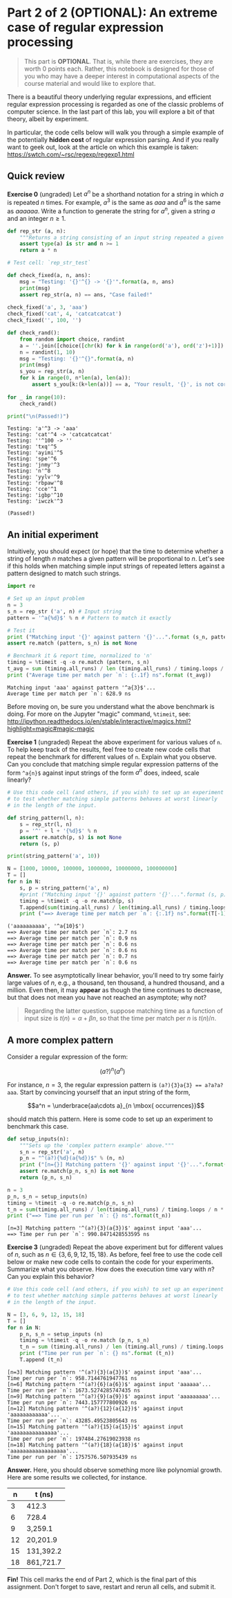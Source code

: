 # Part 2 of 2 (OPTIONAL): An extreme case of regular expression processing

> This part is **OPTIONAL**. That is, while there are exercises, they are worth 0 points each. Rather, this notebook is designed for those of you who may have a deeper interest in computational aspects of the course material and would like to explore that.

There is a beautiful theory underlying regular expressions, and efficient regular expression processing is regarded as one of the classic problems of computer science. In the last part of this lab, you will explore a bit of that theory, albeit by experiment.

In particular, the code cells below will walk you through a simple example of the potentially **hidden cost** of regular expression parsing. And if you really want to geek out, look at the article on which this example is taken: https://swtch.com/~rsc/regexp/regexp1.html

## Quick review

**Exercise 0** (ungraded) Let $a^n$ be a shorthand notation for a string in which $a$ is repeated $n$ times. For example, $a^3$ is the same as $aaa$ and $a^6$ is the same as $aaaaaa$. Write a function to generate the string for $a^n$, given a string $a$ and an integer $n \geq 1$.


```python
def rep_str (a, n):
    """Returns a string consisting of an input string repeated a given number of times."""
    assert type(a) is str and n >= 1
    return a * n

```


```python
# Test cell: `rep_str_test`

def check_fixed(a, n, ans):
    msg = "Testing: '{}'^{} -> '{}'".format(a, n, ans)
    print(msg)
    assert rep_str(a, n) == ans, "Case failed!"
    
check_fixed('a', 3, 'aaa')
check_fixed('cat', 4, 'catcatcatcat')
check_fixed('', 100, '')

def check_rand():
    from random import choice, randint
    a = ''.join([choice([chr(k) for k in range(ord('a'), ord('z')+1)]) for _ in range(randint(1, 5))])
    n = randint(1, 10)
    msg = "Testing: '{}'^{}".format(a, n)
    print(msg)
    s_you = rep_str(a, n)
    for k in range(0, n*len(a), len(a)):
        assert s_you[k:(k+len(a))] == a, "Your result, '{}', is not correct at position {} [{}].".format(s_you, k)
    
for _ in range(10):
    check_rand()

print("\n(Passed!)")
```

    Testing: 'a'^3 -> 'aaa'
    Testing: 'cat'^4 -> 'catcatcatcat'
    Testing: ''^100 -> ''
    Testing: 'txq'^5
    Testing: 'ayimi'^5
    Testing: 'spe'^6
    Testing: 'jnmy'^3
    Testing: 'n'^8
    Testing: 'yylv'^9
    Testing: 'rbpaw'^8
    Testing: 'cce'^1
    Testing: 'igbp'^10
    Testing: 'iwczk'^3
    
    (Passed!)
    

## An initial experiment

Intuitively, you should expect (or hope) that the time to determine whether a string of length $n$ matches a given pattern will be proportional to $n$. Let's see if this holds when matching simple input strings of repeated letters against a pattern designed to match such strings.


```python
import re
```


```python
# Set up an input problem
n = 3
s_n = rep_str ('a', n) # Input string
pattern = '^a{%d}$' % n # Pattern to match it exactly

# Test it
print ("Matching input '{}' against pattern '{}'...".format (s_n, pattern))
assert re.match (pattern, s_n) is not None

# Benchmark it & report time, normalized to 'n'
timing = %timeit -q -o re.match (pattern, s_n)
t_avg = sum (timing.all_runs) / len (timing.all_runs) / timing.loops / n * 1e9
print ("Average time per match per `n`: {:.1f} ns".format (t_avg))
```

    Matching input 'aaa' against pattern '^a{3}$'...
    Average time per match per `n`: 628.9 ns
    

Before moving on, be sure you understand what the above benchmark is doing. For more on the Jupyter "magic" command, `%timeit`, see: http://ipython.readthedocs.io/en/stable/interactive/magics.html?highlight=magic#magic-magic

**Exercise 1** (ungraded) Repeat the above experiment for various values of `n`. To help keep track of the results, feel free to create new code cells that repeat the benchmark for different values of `n`. Explain what you observe. Can you conclude that matching simple regular expression patterns of the form `^a{n}$` against input strings of the form $a^n$ does, indeed, scale linearly?


```python
# Use this code cell (and others, if you wish) to set up an experiment
# to test whether matching simple patterns behaves at worst linearly
# in the length of the input.

def string_pattern(l, n):
    s = rep_str(l, n)
    p = '^' + l + '{%d}$' % n   
    assert re.match(p, s) is not None
    return (s, p)

print(string_pattern('a', 10))

N = [1000, 10000, 100000, 1000000, 10000000, 100000000]
T = []
for n in N:
    s, p = string_pattern('a', n)
    #print ("Matching input '{}' against pattern '{}'...".format (s, p))
    timing = %timeit -q -o re.match(p, s)
    T.append(sum(timing.all_runs) / len(timing.all_runs) / timing.loops / n * 1e9)
    print ("==> Average time per match per `n`: {:.1f} ns".format(T[-1]))
```

    ('aaaaaaaaaa', '^a{10}$')
    ==> Average time per match per `n`: 2.7 ns
    ==> Average time per match per `n`: 0.9 ns
    ==> Average time per match per `n`: 0.6 ns
    ==> Average time per match per `n`: 0.6 ns
    ==> Average time per match per `n`: 0.7 ns
    ==> Average time per match per `n`: 0.6 ns
    

**Answer.** To see asymptotically linear behavior, you'll need to try some fairly large values of $n$, e.g., a thousand, ten thousand, a hundred thousand, and a million. Even then, it may **appear** as though the time continues to decrease, but that does not mean you have not reached an asymptote; why not?

> Regarding the latter question, suppose matching time as a function of input size is $t(n) = \alpha + \beta n$, so that the time per match per $n$ is $t(n)/n$.

## A more complex pattern

Consider a regular expression of the form:

$$(a?)^n(a^n) \quad$$

For instance, $n=3$, the regular expression pattern is `(a?){3}a{3} == a?a?a?aaa`. Start by convincing yourself that an input string of the form,

$$a^n = \underbrace{aa\cdots a}_{n \mbox{ occurrences}}$$

should match this pattern. Here is some code to set up an experiment to benchmark this case.


```python
def setup_inputs(n):
    """Sets up the 'complex pattern example' above."""
    s_n = rep_str('a', n)
    p_n = "^(a?){%d}(a{%d})$" % (n, n)
    print ("[n={}] Matching pattern '{}' against input '{}'...".format(n, p_n, s_n))
    assert re.match(p_n, s_n) is not None
    return (p_n, s_n)

n = 3
p_n, s_n = setup_inputs(n)
timing = %timeit -q -o re.match(p_n, s_n)
t_n = sum(timing.all_runs) / len(timing.all_runs) / timing.loops / n * 1e9
print ("==> Time per run per `n`: {} ns".format(t_n))
```

    [n=3] Matching pattern '^(a?){3}(a{3})$' against input 'aaa'...
    ==> Time per run per `n`: 990.8471428553595 ns
    

**Exercise 3** (ungraded) Repeat the above experiment but for different values of $n$, such as $n \in \{3, 6, 9, 12, 15, 18\}$. As before, feel free to use the code cell below or make new code cells to contain the code for your experiments. Summarize what you observe. How does the execution time vary with $n$? Can you explain this behavior?


```python
# Use this code cell (and others, if you wish) to set up an experiment
# to test whether matching simple patterns behaves at worst linearly
# in the length of the input.

N = [3, 6, 9, 12, 15, 18]
T = []
for n in N:
    p_n, s_n = setup_inputs (n)
    timing = %timeit -q -o re.match (p_n, s_n)
    t_n = sum (timing.all_runs) / len (timing.all_runs) / timing.loops / n * 1e9
    print ("Time per run per `n`: {} ns".format (t_n))
    T.append (t_n)

```

    [n=3] Matching pattern '^(a?){3}(a{3})$' against input 'aaa'...
    Time per run per `n`: 958.7144761947761 ns
    [n=6] Matching pattern '^(a?){6}(a{6})$' against input 'aaaaaa'...
    Time per run per `n`: 1673.5274285747435 ns
    [n=9] Matching pattern '^(a?){9}(a{9})$' against input 'aaaaaaaaa'...
    Time per run per `n`: 7443.157777800926 ns
    [n=12] Matching pattern '^(a?){12}(a{12})$' against input 'aaaaaaaaaaaa'...
    Time per run per `n`: 43285.49523805643 ns
    [n=15] Matching pattern '^(a?){15}(a{15})$' against input 'aaaaaaaaaaaaaaa'...
    Time per run per `n`: 197484.27619023938 ns
    [n=18] Matching pattern '^(a?){18}(a{18})$' against input 'aaaaaaaaaaaaaaaaaa'...
    Time per run per `n`: 1757576.507935439 ns
    

**Answer.** Here, you should observe something more like polynomial growth. Here are some results we collected, for instance.

|    n    |  t (ns)   |
|---------|-----------|
|       3 |     412.3 |
|       6 |     728.4 |
|       9 |   3,259.1 |
|      12 |  20,201.9 |
|      15 | 131,392.2 |
|      18 | 861,721.7 |

**Fin!** This cell marks the end of Part 2, which is the final part of this assignment. Don't forget to save, restart and rerun all cells, and submit it.
